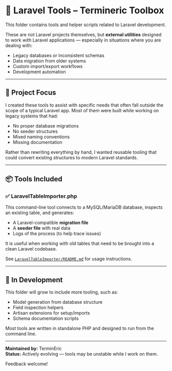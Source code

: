 # 🧰 Laravel Tools – Termineric Toolbox

This folder contains tools and helper scripts related to Laravel development.

These are not Laravel projects themselves, but **external utilities** designed to work *with* Laravel applications — especially in situations where you are dealing with:

- Legacy databases or inconsistent schemas
- Data migration from older systems
- Custom import/export workflows
- Development automation

---

## 🧭 Project Focus
I created these tools to assist with specific needs that often fall outside the scope of a typical Laravel app. Most of them were built while working on legacy systems that had:

- No proper database migrations
- No seeder structures
- Mixed naming conventions
- Missing documentation

Rather than rewriting everything by hand, I wanted reusable tooling that could convert existing structures to modern Laravel standards.

---

## 📦 Tools Included

### ✅ LaravelTableImporter.php
This command-line tool connects to a MySQL/MariaDB database, inspects an existing table, and generates:

- A Laravel-compatible **migration file**
- A **seeder file** with real data
- Logs of the process (to help trace issues)

It is useful when working with old tables that need to be brought into a clean Laravel codebase.

See [`LaravelTableImporter/README.md`](LaravelTableImporter/README.md) for usage instructions.

---

## 🚧 In Development
This folder will grow to include more tooling, such as:

- Model generation from database structure
- Field inspection helpers
- Artisan extensions for setup/imports
- Schema documentation scripts

Most tools are written in standalone PHP and designed to run from the command line.

---

**Maintained by:** TerminEric  
**Status:** Actively evolving — tools may be unstable while I work on them.

Feedback welcome!
